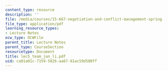 ```yaml
---
content_type: resource
description: ''
file: /media/courses/15-667-negotiation-and-conflict-management-spring-2001/ca01a01c71595826aa6761ac59d580ff_lec5_team_jan_li.pdf
file_type: application/pdf
learning_resource_types:
- Lecture Notes
ocw_type: OCWFile
parent_title: Lecture Notes
parent_type: CourseSection
resourcetype: Document
title: lec5_team_jan_li.pdf
uid: ca01a01c-7159-5826-aa67-61ac59d580ff
---
```

